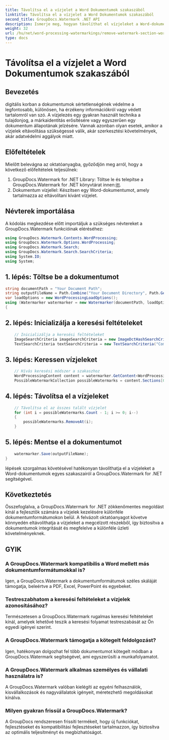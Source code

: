 ```yaml
---
title: Távolítsa el a vízjelet a Word Dokumentumok szakaszából
linktitle: Távolítsa el a vízjelet a Word Dokumentumok szakaszából
second_title: GroupDocs.Watermark .NET API
description: Ismerje meg, hogyan távolíthat el vízjeleket a Word-dokumentumok egyes szakaszaiból a GroupDocs.Watermark for .NET segítségével. Átfogó oktatóanyag itt érhető el.
weight: 32
url: /hu/net/word-processing-watermarkings/remove-watermark-section-word-docs/
type: docs
---
```

# Távolítsa el a vízjelet a Word Dokumentumok szakaszából

## Bevezetés
digitális korban a dokumentumok sértetlenségének védelme a legfontosabb, különösen, ha érzékeny információkról vagy védett tartalomról van szó. A vízjelezés egy gyakran használt technika a tulajdonjog, a márkaidentitás erősítésére vagy egyszerűen egy dokumentum állapotának jelzésére. Vannak azonban olyan esetek, amikor a vízjelek eltávolítása szükségessé válik, akár szerkesztési követelmények, akár adatvédelmi aggályok miatt.
## Előfeltételek
Mielőtt belevágna az oktatóanyagba, győződjön meg arról, hogy a következő előfeltételek teljesülnek:
1.  GroupDocs.Watermark for .NET Library: Töltse le és telepítse a GroupDocs.Watermark for .NET könyvtárat innen:[itt](https://releases.groupdocs.com/Watermark/net/).
2. Dokumentum vízjellel: Készítsen egy Word-dokumentumot, amely tartalmazza az eltávolítani kívánt vízjelet.

## Névterek importálása
A kódolás megkezdése előtt importáljuk a szükséges névtereket a GroupDocs.Watermark funkcióinak eléréséhez:
```csharp
using GroupDocs.Watermark.Contents.WordProcessing;
using GroupDocs.Watermark.Options.WordProcessing;
using GroupDocs.Watermark.Search;
using GroupDocs.Watermark.Search.SearchCriteria;
using System.IO;
using System;
```
## 1. lépés: Töltse be a dokumentumot
```csharp
string documentPath = "Your Document Path";
string outputFileName = Path.Combine("Your Document Directory", Path.GetFileName(documentPath));
var loadOptions = new WordProcessingLoadOptions();
using (Watermarker watermarker = new Watermarker(documentPath, loadOptions))
{
```
## 2. lépés: Inicializálja a keresési feltételeket
```csharp
    // Inicializálja a keresési feltételeket
    ImageSearchCriteria imageSearchCriteria = new ImageDctHashSearchCriteria(Constants.LogoPng);
    TextSearchCriteria textSearchCriteria = new TextSearchCriteria("Company Name");
```
## 3. lépés: Keressen vízjeleket
```csharp
    // Hívás keresési módszer a szakaszhoz
    WordProcessingContent content = watermarker.GetContent<WordProcessingContent>();
    PossibleWatermarkCollection possibleWatermarks = content.Sections[0].Search(textSearchCriteria.Or(imageSearchCriteria));
```
## 4. lépés: Távolítsa el a vízjeleket
```csharp
    // Távolítsa el az összes talált vízjelet
    for (int i = possibleWatermarks.Count - 1; i >= 0; i--)
    {
        possibleWatermarks.RemoveAt(i);
    }
```
## 5. lépés: Mentse el a dokumentumot
```csharp
    watermarker.Save(outputFileName);
}
```
lépések szorgalmas követésével hatékonyan távolíthatja el a vízjeleket a Word-dokumentumok egyes szakaszairól a GroupDocs.Watermark for .NET segítségével.

## Következtetés
Összefoglalva, a GroupDocs.Watermark for .NET zökkenőmentes megoldást kínál a fejlesztők számára a vízjelek kezelésére különféle dokumentumformátumokon belül. A felvázolt oktatóanyagot követve könnyedén eltávolíthatja a vízjeleket a megcélzott részekből, így biztosítva a dokumentumok integritását és megfelelve a különféle üzleti követelményeknek.
## GYIK
### A GroupDocs.Watermark kompatibilis a Word mellett más dokumentumformátumokkal is?
Igen, a GroupDocs.Watermark a dokumentumformátumok széles skáláját támogatja, beleértve a PDF, Excel, PowerPoint és egyebeket.
### Testreszabhatom a keresési feltételeket a vízjelek azonosításához?
Természetesen a GroupDocs.Watermark rugalmas keresési feltételeket kínál, amelyek lehetővé teszik a keresési folyamat testreszabását az Ön egyedi igényei szerint.
### A GroupDocs.Watermark támogatja a kötegelt feldolgozást?
Igen, hatékonyan dolgozhat fel több dokumentumot kötegelt módban a GroupDocs.Watermark segítségével, ami egyszerűsíti a munkafolyamatot.
### A GroupDocs.Watermark alkalmas személyes és vállalati használatra is?
A GroupDocs.Watermark valóban kielégíti az egyéni felhasználók, kisvállalkozások és nagyvállalatok igényeit, méretezhető megoldásokat kínálva.
### Milyen gyakran frissül a GroupDocs.Watermark?
A GroupDocs rendszeresen frissíti termékeit, hogy új funkciókat, fejlesztéseket és kompatibilitási fejlesztéseket tartalmazzon, így biztosítva az optimális teljesítményt és megbízhatóságot.